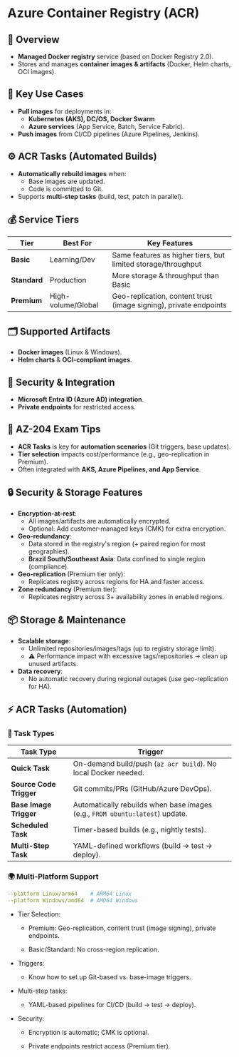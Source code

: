 # Azure Container Registry (ACR)

## 📌 Overview
- **Managed Docker registry** service (based on Docker Registry 2.0).  
- Stores and manages **container images & artifacts** (Docker, Helm charts, OCI images).  

## 🔄 Key Use Cases
- **Pull images** for deployments in:  
  - **Kubernetes (AKS), DC/OS, Docker Swarm**  
  - **Azure services** (App Service, Batch, Service Fabric).  
- **Push images** from CI/CD pipelines (Azure Pipelines, Jenkins).  

## ⚙️ ACR Tasks (Automated Builds)
- **Automatically rebuild images** when:  
  - Base images are updated.  
  - Code is committed to Git.  
- Supports **multi-step tasks** (build, test, patch in parallel).  

## 💰 Service Tiers
| Tier | Best For | Key Features |  
|------|----------|--------------|  
| **Basic** | Learning/Dev | Same features as higher tiers, but limited storage/throughput |  
| **Standard** | Production | More storage & throughput than Basic |  
| **Premium** | High-volume/Global | Geo-replication, content trust (image signing), private endpoints |  

## 🗂 Supported Artifacts
- **Docker images** (Linux & Windows).  
- **Helm charts** & **OCI-compliant images**.  

## 🔐 Security & Integration
- **Microsoft Entra ID (Azure AD) integration**.  
- **Private endpoints** for restricted access.  

## 🚀 AZ-204 Exam Tips
- **ACR Tasks** is key for **automation scenarios** (Git triggers, base updates).  
- **Tier selection** impacts cost/performance (e.g., geo-replication in Premium).  
- Often integrated with **AKS, Azure Pipelines, and App Service**.  

## 🔒 Security & Storage Features
- **Encryption-at-rest**:  
  - All images/artifacts are automatically encrypted.  
  - Optional: Add customer-managed keys (CMK) for extra encryption.  
- **Geo-redundancy**:  
  - Data stored in the registry's region (+ paired region for most geographies).  
  - **Brazil South/Southeast Asia**: Data confined to single region (compliance).  
- **Geo-replication** (Premium tier only):  
  - Replicates registry across regions for HA and faster access.  
- **Zone redundancy** (Premium tier):  
  - Replicates registry across 3+ availability zones in enabled regions.  

## 📦 Storage & Maintenance
- **Scalable storage**:  
  - Unlimited repositories/images/tags (up to registry storage limit).  
  - ⚠️ Performance impact with excessive tags/repositories → clean up unused artifacts.  
- **Data recovery**:  
  - No automatic recovery during regional outages (use geo-replication for HA).  

## ⚡ ACR Tasks (Automation)
### 🔧 Task Types
| Task Type               | Trigger                                                                 |
|-------------------------|-------------------------------------------------------------------------|
| **Quick Task**          | On-demand build/push (`az acr build`). No local Docker needed.         |
| **Source Code Trigger** | Git commits/PRs (GitHub/Azure DevOps).                                 |
| **Base Image Trigger**  | Automatically rebuilds when base images (e.g., `FROM ubuntu:latest`) update. |
| **Scheduled Task**      | Timer-based builds (e.g., nightly tests).                               |
| **Multi-Step Task**     | YAML-defined workflows (build → test → deploy).                        |

### 🌍 Multi-Platform Support
```yaml
--platform Linux/arm64    # ARM64 Linux
--platform Windows/amd64  # AMD64 Windows
```
- Tier Selection:

  - Premium: Geo-replication, content trust (image signing), private endpoints.

  - Basic/Standard: No cross-region replication.

- Triggers:

  - Know how to set up Git-based vs. base-image triggers.

- Multi-step tasks:

  - YAML-based pipelines for CI/CD (build → test → deploy).

- Security:

  - Encryption is automatic; CMK is optional.

  - Private endpoints restrict access (Premium tier).
